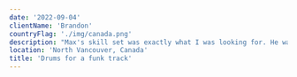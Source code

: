 ```yaml
---
date: '2022-09-04'
clientName: 'Brandon'
countryFlag: './img/canada.png'
description: "Max's skill set was exactly what I was looking for. He was able to add awesome drums to our track. He was always available to make changes and help push the song to new places. Would definitely recommend if you are looking for high quality production and grooving percussion!"
location: 'North Vancouver, Canada'
title: 'Drums for a funk track'
---
```

